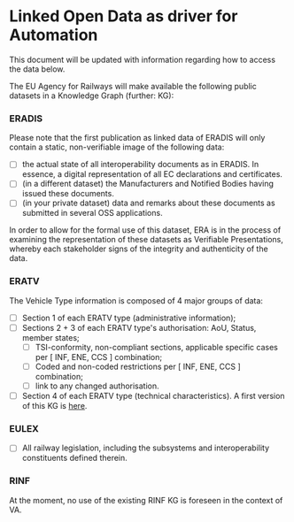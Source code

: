 # Linked Open Data as driver for Automation

This document will be updated with information regarding how to access the data below.

The EU Agency for Railways will make available the following public datasets in a Knowledge Graph (further: KG):

### ERADIS
Please note that the first publication as linked data of ERADIS will only contain a static, non-verifiable image of the following data:
- [ ] the actual state of all interoperability documents as in ERADIS. In essence, a digital representation of all EC declarations and certificates.
- [ ] (in a different dataset) the Manufacturers and Notified Bodies having issued these documents.
- [ ] (in your private dataset) data and remarks about these documents as submitted in several OSS applications.

In order to allow for the formal use of this dataset, ERA is in the process of examining the representation of these datasets as Verifiable Presentations, whereby each stakeholder signs of the integrity and authenticity of the data.

### ERATV
The Vehicle Type information is composed of 4 major groups of data:
- [ ] Section 1 of each ERATV type (administrative information);
- [ ] Sections 2 + 3 of each ERATV type's authorisation: AoU, Status, member states;
  - [ ] TSI-conformity, non-compliant sections, applicable specific cases per [ INF, ENE, CCS ] combination;
  - [ ] Coded and non-coded restrictions per [ INF, ENE, CCS ] combination;
  - [ ] link to any changed authorisation.
- [ ] Section 4 of each ERATV type (technical characteristics). A first version of this KG is [here](https://virtuoso.ecdp.tech.ec.europa.eu/describe/?url=http%3A%2F%2Fdata.europa.eu%2F949%2FVehicleType).

### EULEX
- [ ] All railway legislation, including the subsystems and interoperability constituents defined therein.

### RINF
At the moment, no use of the existing RINF KG is foreseen in the context of VA.
